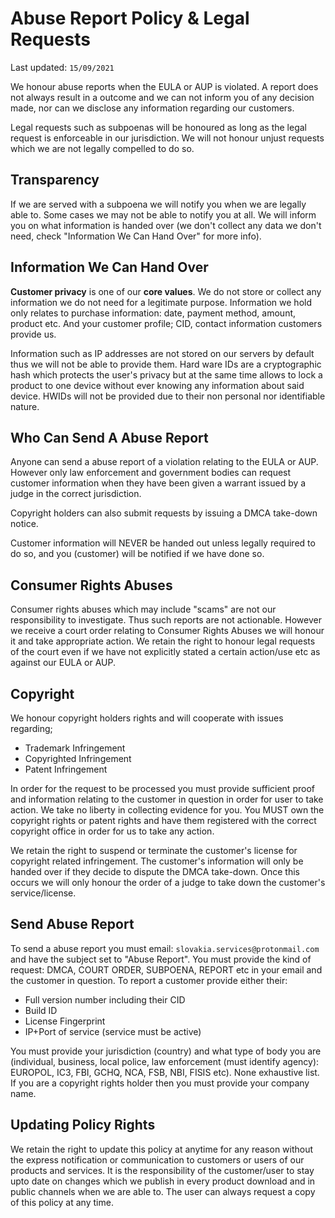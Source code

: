 # Abuse Report Policy & Legal Requests

Last updated: `15/09/2021`

We honour abuse reports when the EULA or AUP is violated. A report
does not always result in a outcome and we can not inform you of
any decision made, nor can we disclose any information regarding our
customers.

Legal requests such as subpoenas will be honoured as long as the legal
request is enforceable in our jurisdiction. We will not honour unjust
requests which we are not legally compelled to do so.

## Transparency

If we are served with a subpoena we will notify you when we are legally
able to. Some cases we may not be able to notify you at all. We will
inform you on what information is handed over (we don't collect any data
we don't need, check "Information We Can Hand Over" for more info).

## Information We Can Hand Over

**Customer privacy** is one of our **core values**. We do not store or collect
any information we do not need for a legitimate purpose. Information we
hold only relates to purchase information: date, payment method, amount,
product etc. And your customer profile; CID, contact information customers
provide us.

Information such as IP addresses are not stored on our servers by default
thus we will not be able to provide them. Hard ware IDs are a cryptographic
hash which protects the user's privacy but at the same time allows to lock
a product to one device without ever knowing any information about said device.
HWIDs will not be provided due to their non personal nor identifiable nature.

## Who Can Send A Abuse Report

Anyone can send a abuse report of a violation relating to the EULA or AUP.
However only law enforcement and government bodies can request customer information
when they have been given a warrant issued by a judge in the correct jurisdiction.

Copyright holders can also submit requests by issuing a DMCA take-down notice.

Customer information will NEVER be handed out unless legally required to do so, and
you (customer) will be notified if we have done so.

## Consumer Rights Abuses

Consumer rights abuses which may include "scams" are not our responsibility to
investigate. Thus such reports are not actionable. However we receive a court
order relating to Consumer Rights Abuses we will honour it and take appropriate
action. We retain the right to honour legal requests of the court even if we have
not explicitly stated a certain action/use etc as against our EULA or AUP.

## Copyright

We honour copyright holders rights and will cooperate with issues regarding;

- Trademark Infringement
- Copyrighted Infringement
- Patent Infringement

In order for the request to be processed you must provide sufficient proof and
information relating to the customer in question in order for user to take action.
We take no liberty in collecting evidence for you. You MUST own the copyright rights
or patent rights and have them registered with the correct copyright office in order
for us to take any action.

We retain the right to suspend or terminate the customer's license for copyright related
infringement. The customer's information will only be handed over if they decide to dispute
the DMCA take-down. Once this occurs we will only honour the order of a judge to take down
the customer's service/license.

## Send Abuse Report

To send a abuse report you must email: `slovakia.services@protonmail.com` and have the subject
set to "Abuse Report". You must provide the kind of request: DMCA, COURT ORDER, SUBPOENA, REPORT
etc in your email and the customer in question. To report a customer provide either their:

- Full version number including their CID
- Build ID
- License Fingerprint
- IP+Port of service (service must be active)

You must provide your jurisdiction (country) and what type of body you are (individual, business,
local police, law enforcement (must identify agency): EUROPOL, IC3, FBI, GCHQ, NCA, FSB, NBI, FISIS etc). None exhaustive list. If you are a copyright rights holder then you must provide your company
name.

## Updating Policy Rights

We retain the right to update this policy at anytime for any reason without the express
notification or communication to customers or users of our products and services. It is
the responsibility of the customer/user to stay upto date on changes which we publish in
every product download and in public channels when we are able to. The user can always
request a copy of this policy at any time.

